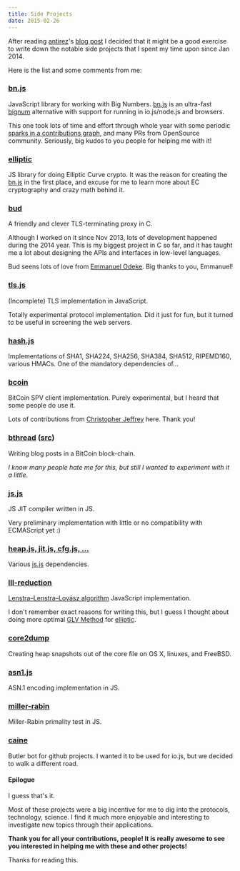 ```yaml
---
title: Side Projects
date: 2015-02-26
---
```


After reading [antirez][0]'s [blog post][1] I decided that it might be a good
exercise to write down the notable side projects that I spent my time upon since
Jan 2014.

Here is the list and some comments from me:

### [bn.js][2]

JavaScript library for working with Big Numbers. [bn.js][2] is an ultra-fast
[bignum][3] alternative with support for running in io.js/node.js and browsers.

This one took lots of time and effort through whole year with some periodic
[sparks in a contributions graph][4], and many PRs from OpenSource community.
Seriously, big kudos to you people for helping me with it!

### [elliptic][5]

JS library for doing Elliptic Curve crypto. It was the reason for creating the
[bn.js][2] in the first place, and excuse for me to learn more about EC
cryptography and crazy math behind it.

### [bud][6]

A friendly and clever TLS-terminating proxy in C.

Although I worked on it since Nov 2013, lots of development happened during the
2014 year. This is my biggest project in C so far, and it has taught me a lot
about designing the APIs and interfaces in low-level languages.

Bud seens lots of love from [Emmanuel Odeke][21]. Big thanks to you, Emmanuel!

### [tls.js][7]

(Incomplete) TLS implementation in JavaScript.

Totally experimental protocol implementation. Did it just for fun, but it turned
to be useful in screening the web servers.

### [hash.js][8]

Implementations of SHA1, SHA224, SHA256, SHA384, SHA512, RIPEMD160, various
HMACs. One of the mandatory dependencies of...

### [bcoin][9]

BitCoin SPV client implementation. Purely experimental, but I heard that some
people do use it.

Lots of contributions from [Christopher Jeffrey][22] here. Thank you!

### [bthread][10] ([src][11])

Writing blog posts in a BitCoin block-chain.

_I know many people hate me for this, but still I wanted to experiment with it
a little_.

### [js.js][12]

JS JIT compiler written in JS.

Very preliminary implementation with little or no compatibility with ECMAScript
yet :)

### [heap.js, jit.js, cfg.js, ...][13]

Various [js.js][12] dependencies.

### [lll-reduction][14]

[Lenstra–Lenstra–Lovász algorithm][15] JavaScript implementation.

I don't remember exact reasons for writing this, but I guess I thought about
doing more optimal [GLV Method][16] for [elliptic][5].

### [core2dump][17]

Creating heap snapshots out of the core file on OS X, linuxes, and FreeBSD.

### [asn1.js][18]

ASN.1 encoding implementation in JS.

### [miller-rabin][19]

Miller-Rabin primality test in JS.

### [caine][20]

Butler bot for github projects. I wanted it to be used for io.js, but we decided
to walk a different road.

#### Epilogue

I guess that's it.

Most of these projects were a big incentive for me to dig into the protocols,
technology, science. I find it much more enjoyable and interesting to
investigate new topics through their applications.

**Thank you for all your contributions, people! It is really awesome to see
you interested in helping me with these and other projects!**

Thanks for reading this.

[0]: https://github.com/antirez
[1]: http://antirez.com/news/86
[2]: https://github.com/indutny/bn.js
[3]: https://github.com/justmoon/node-bignum
[4]: https://github.com/indutny/bn.js/graphs/contributors
[5]: https://github.com/indutny/elliptic
[6]: https://github.com/indutny/bud
[7]: https://github.com/indutny/tls.js
[8]: https://github.com/indutny/hash.js
[9]: https://github.com/indutny/bcoin
[10]: https://chrome.google.com/webstore/detail/bthread/ldbfhhncehnfgppdlgjhfgffachpehkd
[11]: https://github.com/indutny/bthread
[12]: https://github.com/js-js/js.js
[13]: https://github.com/js-js
[14]: https://github.com/indutny/lll-reduction
[15]: http://en.wikipedia.org/wiki/Lenstra%E2%80%93Lenstra%E2%80%93Lov%C3%A1sz_lattice_basis_reduction_algorithm
[16]: http://www.hyperelliptic.org/tanja/conf/ECC08/slides/Mike-Scott.pdf
[17]: https://github.com/indutny/core2dump
[18]: https://github.com/indutny/asn1.js
[19]: https://github.com/indutny/miller-rabin
[20]: https://github.com/indutny/caine
[21]: https://github.com/odeke-em
[22]: https://github.com/chjj
